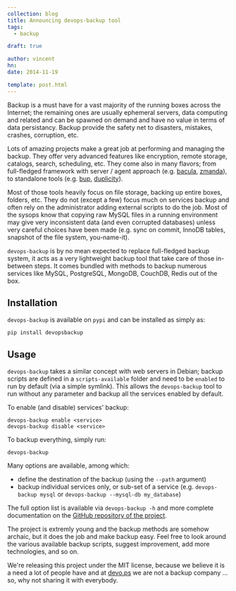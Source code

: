 ```yaml
---
collection: blog
title: Announcing devops-backup tool
tags:
  - backup

draft: true

author: vincent
hn:
date: 2014-11-19

template: post.html
---
```


Backup is a must have for a vast majority of the running boxes across the Internet; the remaining ones are usually ephemeral servers, data computing and related and can be spawned on demand and have no value in terms of data persistancy. Backup provide the safety net to disasters, mistakes, crashes, corruption, etc.

Lots of amazing projects make a great job at performing and managing the backup. They offer very advanced features like encryption, remote storage, catalogs, search, scheduling, etc. They come also in many flavors; from full-fledged framework with server / agent approach (e.g. [bacula](), [zmanda]()), to standalone tools (e.g. [bup](), [duplicity]()).

Most of those tools heavily focus on file storage, backing up entire boxes, folders, etc. They do not (except a few) focus much on services backup and often rely on the administrator adding external scripts to do the job. Most of the sysops know that copying raw MySQL files in a running environment may give very inconsistent data (and even corrupted databases) unless very careful choices have been made (e.g. sync on commit, InnoDB tables, snapshot of the file system, you-name-it).

`devops-backup` is by no mean expected to replace full-fledged backup system, it acts as a very lightweight backup tool that take care of those in-between steps. It comes bundled with methods to backup numerous services like MySQL, PostgreSQL, MongoDB, CouchDB, Redis out of the box.

## Installation

`devops-backup` is available on `pypi` and can be installed as simply as:

```
pip install devopsbackup
```

## Usage

`devops-backup` takes a similar concept with web servers in Debian; backup scripts are defined in a `scripts-available` folder and need to be `enabled` to run by default (via a simple symlink). This allows the `devops-backup` tool to run without any parameter and backup all the services enabled by default.

To enable (and disable) services' backup:

```
devops-backup enable <service>
devops-backup disable <service>
```

To backup everything, simply run:

```
devops-backup
```

Many options are available, among which:
- define the destination of the backup (using the `--path` argument)
- backup individual services only, or sub-set of a service (e.g. `devops-backup mysql` or `devops-backup --mysql-db my_database`)

The full option list is available via `devops-backup -h` and more complete documentation on the [GitHub repository of the project](https://github.com/devo-ps/devops-backup).

The project is extremly young and the backup methods are somehow archaic, but it does the job and make backup easy. Feel free to look around the various available backup scripts, suggest improvement, add more technologies, and so on.

We're releasing this project under the MIT license, because we believe it is a need a lot of people have and at [devo.ps](http://devo.ps) we are not a backup company ... so, why not sharing it with everybody.



